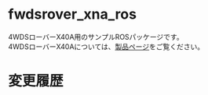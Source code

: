 # fwdsrover_xna_ros  

4WDSローバーX40A用のサンプルROSパッケージです。  
4WDSローバーX40Aについては、[製品ページ](https://www.vstone.co.jp/products/wheelrobot/x40a.html)をご覧ください。  

# 変更履歴

